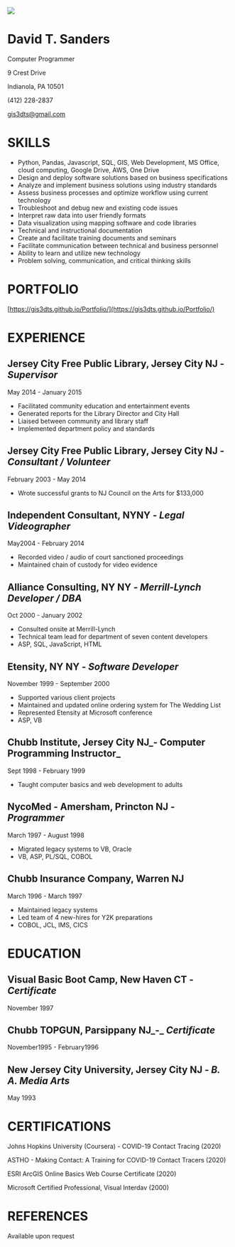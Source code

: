 ![](RackMultipart20210505-4-18f0tf6_html_4b07c7b46b91852b.png)

# David T. Sanders

Computer Programmer

9 Crest Drive

Indianola, PA 10501

(412) 228-2837

gis3dts@gmail.com

# SKILLS

- Python, Pandas, Javascript, SQL, GIS, Web Development, MS Office, cloud computing, Google Drive, AWS, One Drive
- Design and deploy software solutions based on business specifications
- Analyze and implement business solutions using industry standards
- Assess business processes and optimize workflow using current technology
- Troubleshoot and debug new and existing code issues
- Interpret raw data into user friendly formats
- Data visualization using mapping software and code libraries
- Technical and instructional documentation
- Create and facilitate training documents and seminars
- Facilitate communication between technical and business personnel
- Ability to learn and utilize new technology
- Problem solving, communication, and critical thinking skills

# PORTFOLIO

[https://gis3dts.github.io/Portfolio/](https://gis3dts.github.io/Portfolio/)

# **EXPERIENCE**

## Jersey City Free Public Library, Jersey City NJ _- Supervisor_

May 2014 - January 2015

- Facilitated community education and entertainment events
- Generated reports for the Library Director and City Hall
- Liaised between community and library staff
- Implemented department policy and standards

## Jersey City Free Public Library, Jersey City NJ _- Consultant / Volunteer_

February 2003 - May 2014

- Wrote successful grants to NJ Council on the Arts for $133,000

## Independent Consultant, NYNY _-_ _Legal Videographer_

May2004 - February 2014

- Recorded video / audio of court sanctioned proceedings
- Maintained chain of custody for video evidence

## Alliance Consulting, NY NY _- Merrill-Lynch Developer / DBA_

Oct 2000 - January 2002

- Consulted onsite at Merrill-Lynch
- Technical team lead for department of seven content developers
- ASP, SQL, JavaScript, HTML

##

## Etensity, NY NY _- Software Developer_

November 1999 - September 2000

- Supported various client projects
- Maintained and updated online ordering system for The Wedding List
- Represented Etensity at Microsoft conference
- ASP, VB

## Chubb Institute, Jersey City NJ_- Computer Programming Instructor_

Sept 1998 - February 1999

- Taught computer basics and web development to adults

## NycoMed - Amersham, Princton NJ _- Programmer_

March 1997 - August 1998

- Migrated legacy systems to VB, Oracle
- VB, ASP, PL/SQL, COBOL

## Chubb Insurance Company, Warren NJ

March 1996 - March 1997

- Maintained legacy systems
- Led team of 4 new-hires for Y2K preparations
- COBOL, JCL, IMS, CICS

# **EDUCATION**

## Visual Basic Boot Camp, New Haven CT _- Certificate_

November 1997

## Chubb TOPGUN, Parsippany NJ_-_ _Certificate_

November1995 - February1996

## New Jersey City University, Jersey City NJ _- B. A. Media Arts_

May 1993

# CERTIFICATIONS

Johns Hopkins University (Coursera) - COVID-19 Contact Tracing (2020)

ASTHO - Making Contact: A Training for COVID-19 Contact Tracers (2020)

ESRI ArcGIS Online Basics Web Course Certificate (2020)

Microsoft Certified Professional, Visual Interdav (2000)

# REFERENCES

Available upon request
